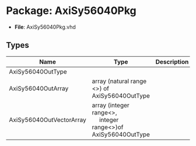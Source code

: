 # Package: AxiSy56040Pkg

- **File**: AxiSy56040Pkg.vhd
## Types

| Name                     | Type                                                                                              | Description |
| ------------------------ | ------------------------------------------------------------------------------------------------- | ----------- |
| AxiSy56040OutType        |                                                                                                   |             |
| AxiSy56040OutArray       | array (natural range <>) of AxiSy56040OutType                                                     |             |
| AxiSy56040OutVectorArray | array (integer range<>,<br><span style="padding-left:20px"> integer range<>)of AxiSy56040OutType  |             |
